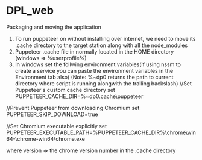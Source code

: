 # DPL_web

Packaging and moving the application

1. To run puppeteer on without installing over internet, we need to move its .cache directory to the target station along with all the node_modules
2. Puppeteer .cache file in normally located in the HOME directory (windows => %userprofile%)
3. In windows set the follwing environment variables(if using nssm to create a service you can paste the environment variables in the Environment tab also)
   (Note: %~dp0 returns the path to current directory where script is running alongwith the trailing backslash)
   //Set Puppeteer's custom cache directory
   set PUPPETEER_CACHE_DIR=%~dp0.cache\puppeteer

//Prevent Puppeteer from downloading Chromium
set PUPPETEER_SKIP_DOWNLOAD=true

//Set Chromium executable explicitly
set PUPPETEER_EXECUTABLE_PATH=%PUPPETEER_CACHE_DIR%\chrome\win64-<version>\chrome-win64\chrome.exe

where version => the chrome version number in the .cache directory
